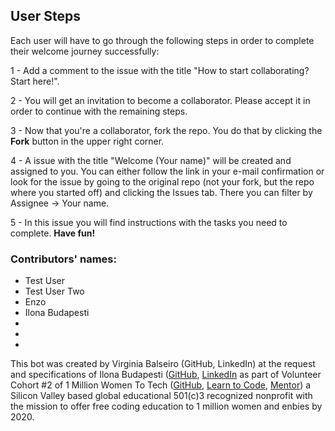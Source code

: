 ## User Steps

Each user will have to go through the following steps in order to complete their welcome journey successfully:

1 - Add a comment to the issue with the title "How to start collaborating? Start here!". 

2 - You will get an invitation to become a collaborator. Please accept it in order to continue with the remaining steps.

3 - Now that you're a collaborator, fork the repo. You do that by clicking the __Fork__ button in the upper right corner.

4 - A issue with the title "Welcome (Your name)" will be created and assigned to you. You can either follow the link in your e-mail confirmation or look for the issue by going to the original repo (not your fork, but the repo where you started off) and clicking the Issues tab. There you can filter by Assignee -> Your name.

5 - In this issue you will find instructions with the tasks you need to complete. __Have fun!__ 


### Contributors' names:

- Test User
- Test User Two
- Enzo
- Ilona Budapesti
-
-
-

This bot was created by Virginia Balseiro (GitHub, LinkedIn) at the request and specifications of Ilona Budapesti ([GitHub](http://github.com/ilonabudapesti/), [LinkedIn](http://linkedin.com/in/ilonabudapesti) as part of Volunteer Cohort #2 of 1 Million Women To Tech ([GitHub](https://github.com/1millionwomentotech), [Learn to Code](https://memberportal.1millionwomentotech.com/diy), [Mentor](https://github.com/1millionwomentotech/toolkitten/blob/master/howto/become-mentor.md)) a Silicon Valley based global educational 501(c)3 recognized nonprofit with the mission to offer free coding education to 1 million women and enbies by 2020.
